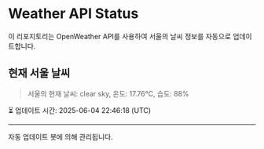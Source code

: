 
# Weather API Status

이 리포지토리는 OpenWeather API를 사용하여 서울의 날씨 정보를 자동으로 업데이트합니다.

## 현재 서울 날씨
> 서울의 현재 날씨: clear sky, 온도: 17.76°C, 습도: 88%

⏳ 업데이트 시간: 2025-06-04 22:46:18 (UTC)

---
자동 업데이트 봇에 의해 관리됩니다.
